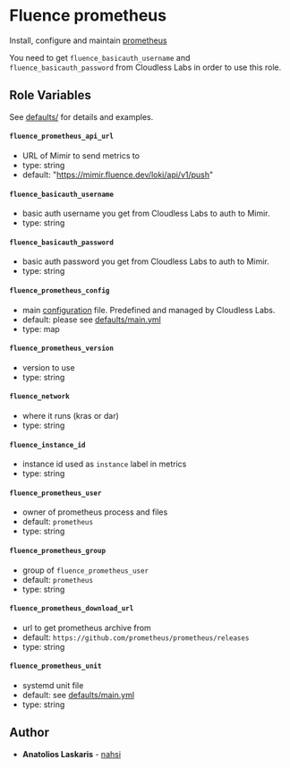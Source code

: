 # Fluence prometheus

Install, configure and maintain
[prometheus](https://prometheus.io)

You need to get `fluence_basicauth_username` and `fluence_basicauth_password` from Cloudless Labs in order to use this role.

## Role Variables

See
[defaults/](https://github.com/fluencelabs/ansible/blob/main/roles/prometheus/defaults/main.yml)
for details and examples.

#### `fluence_prometheus_api_url`

- URL of Mimir to send metrics to
- type: string
- default: "https://mimir.fluence.dev/loki/api/v1/push"

#### `fluence_basicauth_username`

- basic auth username you get from Cloudless Labs to auth to Mimir.
- type: string

#### `fluence_basicauth_password`

- basic auth password you get from Cloudless Labs to auth to Mimir.
- type: string

#### `fluence_prometheus_config`

- main
  [configuration](https://prometheus.io/docs/prometheus/latest/configuration/configuration/)
  file. Predefined and managed by Cloudless Labs.
- default: please see
  [defaults/main.yml](https://github.com/fluencelabs/ansible/blob/main/roles/prometheus/defaults/main.yml)
- type: map

#### `fluence_prometheus_version`

- version to use
- type: string

#### `fluence_network`

- where it runs (kras or dar)
- type: string

#### `fluence_instance_id`

- instance id used as `instance` label in metrics
- type: string

#### `fluence_prometheus_user`

- owner of prometheus process and files
- default: `prometheus`
- type: string

#### `fluence_prometheus_group`

- group of `fluence_prometheus_user`
- default: `prometheus`
- type: string

#### `fluence_prometheus_download_url`

- url to get prometheus archive from
- default: `https://github.com/prometheus/prometheus/releases`
- type: string

#### `fluence_prometheus_unit`

- systemd unit file
- default: see
  [defaults/main.yml](https://github.com/fluencelabs/ansible/blob/main/roles/prometheus/defaults/main.yml)
- type: string

## Author

- **Anatolios Laskaris** - [nahsi](https://github.com/nahsi)
